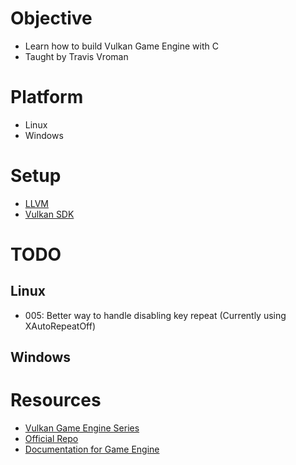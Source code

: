 # Objective
- Learn how to build Vulkan Game Engine with C
- Taught by Travis Vroman

# Platform
- Linux
- Windows

# Setup
- [LLVM](https://llvm.org/builds/)
- [Vulkan SDK](https://www.lunarg.com/vulkan-sdk/)

# TODO
## Linux
- 005: Better way to handle disabling key repeat (Currently using XAutoRepeatOff)

## Windows

# Resources
- [Vulkan Game Engine Series](https://www.youtube.com/watch?v=dHPuU-DJoBM&list=PLv8Ddw9K0JPg1BEO-RS-0MYs423cvLVtj)
- [Official Repo](https://github.com/travisvroman/kohi/)
- [Documentation for Game Engine](https://kohiengine.com/docs/)
